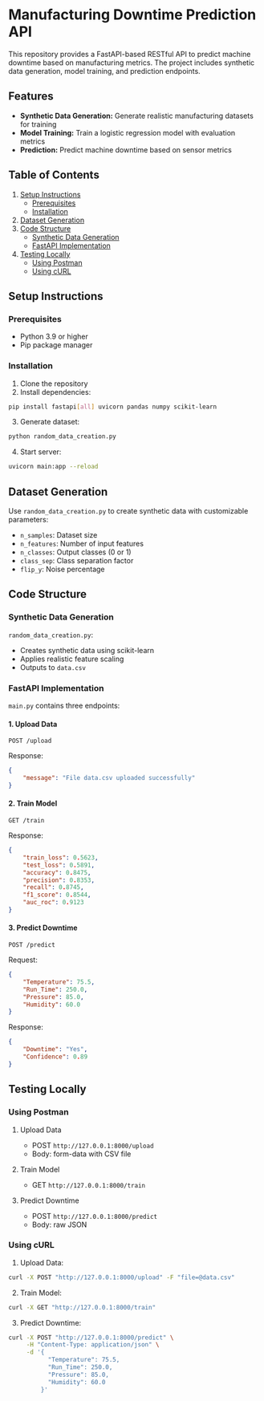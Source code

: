 # Manufacturing Downtime Prediction API

This repository provides a FastAPI-based RESTful API to predict machine downtime based on manufacturing metrics. The project includes synthetic data generation, model training, and prediction endpoints.

## Features

- **Synthetic Data Generation:** Generate realistic manufacturing datasets for training
- **Model Training:** Train a logistic regression model with evaluation metrics
- **Prediction:** Predict machine downtime based on sensor metrics

## Table of Contents

1. [Setup Instructions](#setup-instructions)
   - [Prerequisites](#prerequisites)
   - [Installation](#installation)
2. [Dataset Generation](#dataset-generation)
3. [Code Structure](#code-structure)
   - [Synthetic Data Generation](#synthetic-data-generation)
   - [FastAPI Implementation](#fastapi-implementation)
4. [Testing Locally](#testing-locally)
   - [Using Postman](#using-postman)
   - [Using cURL](#using-curl)

## Setup Instructions

### Prerequisites

- Python 3.9 or higher
- Pip package manager

### Installation

1. Clone the repository
2. Install dependencies:
```bash
pip install fastapi[all] uvicorn pandas numpy scikit-learn
```
3. Generate dataset:
```bash
python random_data_creation.py
```
4. Start server:
```bash
uvicorn main:app --reload
```

## Dataset Generation

Use `random_data_creation.py` to create synthetic data with customizable parameters:

- `n_samples`: Dataset size
- `n_features`: Number of input features
- `n_classes`: Output classes (0 or 1)
- `class_sep`: Class separation factor
- `flip_y`: Noise percentage

## Code Structure

### Synthetic Data Generation
`random_data_creation.py`:
- Creates synthetic data using scikit-learn
- Applies realistic feature scaling
- Outputs to `data.csv`

### FastAPI Implementation
`main.py` contains three endpoints:

#### 1. Upload Data
```http
POST /upload
```
Response:
```json
{
    "message": "File data.csv uploaded successfully"
}
```

#### 2. Train Model
```http
GET /train
```
Response:
```json
{
    "train_loss": 0.5623,
    "test_loss": 0.5891,
    "accuracy": 0.8475,
    "precision": 0.8353,
    "recall": 0.8745,
    "f1_score": 0.8544,
    "auc_roc": 0.9123
}
```

#### 3. Predict Downtime
```http
POST /predict
```
Request:
```json
{
    "Temperature": 75.5,
    "Run_Time": 250.0,
    "Pressure": 85.0,
    "Humidity": 60.0
}
```

Response:
```json
{
    "Downtime": "Yes",
    "Confidence": 0.89
}
```

## Testing Locally

### Using Postman

1. Upload Data
   - POST `http://127.0.0.1:8000/upload`
   - Body: form-data with CSV file

2. Train Model
   - GET `http://127.0.0.1:8000/train`

3. Predict Downtime
   - POST `http://127.0.0.1:8000/predict`
   - Body: raw JSON

### Using cURL

1. Upload Data:
```bash
curl -X POST "http://127.0.0.1:8000/upload" -F "file=@data.csv"
```

2. Train Model:
```bash
curl -X GET "http://127.0.0.1:8000/train"
```

3. Predict Downtime:
```bash
curl -X POST "http://127.0.0.1:8000/predict" \
     -H "Content-Type: application/json" \
     -d '{
           "Temperature": 75.5,
           "Run_Time": 250.0,
           "Pressure": 85.0,
           "Humidity": 60.0
         }'
```
